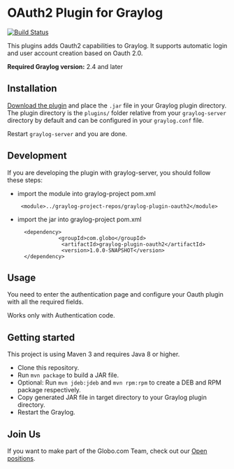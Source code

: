 # OAuth2 Plugin for Graylog

[![Build Status](https://travis-ci.org/globocom/graylog-plugin-oauth2.svg?branch=master)](https://travis-ci.org/globocom/graylog-plugin-oauth2)

This plugins adds Oauth2 capabilities to Graylog. It supports automatic login and user account creation based on Oauth 2.0.

**Required Graylog version:** 2.4 and later

Installation
------------

[Download the plugin](https://github.com/none/releases)
and place the `.jar` file in your Graylog plugin directory. The plugin directory
is the `plugins/` folder relative from your `graylog-server` directory by default
and can be configured in your `graylog.conf` file.

Restart `graylog-server` and you are done.

Development
-----------

If you are developing the plugin with graylog-server, you should follow these steps:



* import the module into graylog-project pom.xml

       
       <module>../graylog-project-repos/graylog-plugin-oauth2</module>
         
        

* import the jar into graylog-project pom.xml

            
        <dependency>
                   <groupId>com.globo</groupId>
                    <artifactId>graylog-plugin-oauth2</artifactId>
                    <version>1.0.0-SNAPSHOT</version>
        </dependency>
Usage
-----
   
You need to enter the authentication page and configure your Oauth plugin with all the required fields.

Works only with Authentication code.

Getting started
---------------

This project is using Maven 3 and requires Java 8 or higher.

* Clone this repository.
* Run `mvn package` to build a JAR file.
* Optional: Run `mvn jdeb:jdeb` and `mvn rpm:rpm` to create a DEB and RPM package respectively.
* Copy generated JAR file in target directory to your Graylog plugin directory.
* Restart the Graylog.


Join Us
------------

If you want to make part of the Globo.com Team, check out our [Open positions](https://talentos.globo.com/#/oportunidades).
